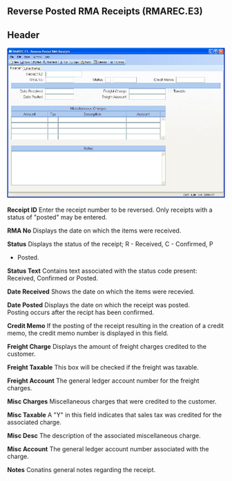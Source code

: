##  Reverse Posted RMA Receipts (RMAREC.E3)

<PageHeader />

##  Header

![](./RMAREC-E3-1.jpg)

**Receipt ID** Enter the receipt number to be reversed. Only receipts with a
status of "posted" may be entered.  
  
**RMA No** Displays the date on which the items were received.  
  
**Status** Displays the status of the receipt; R - Received, C - Confirmed, P
- Posted.  
  
**Status Text** Contains text associated with the status code present:
Received, Confirmed or Posted.  
  
**Date Received** Shows the date on which the items were recevied.  
  
**Date Posted** Displays the date on which the receipt was posted.  
Posting occurs after the recipt has been confirmed.  
  
**Credit Memo** If the posting of the receipt resulting in the creation of a
credit memo, the credit memo number is displayed in this field.  
  
**Freight Charge** Displays the amount of freight charges credited to the
customer.  
  
**Freight Taxable** This box will be checked if the freight was taxable.  
  
**Freight Account** The general ledger account number for the freight charges.  
  
**Misc Charges** Miscellaneous charges that were credited to the customer.  
  
**Misc Taxable** A "Y" in this field indicates that sales tax was credited for
the associated charge.  
  
**Misc Desc** The description of the associated miscellaneous charge.  
  
**Misc Account** The general ledger account number associated with the charge.  
  
**Notes** Conatins general notes regarding the receipt.  
  
  
<badge text= "Version 8.10.57" vertical="middle" />

<PageFooter />